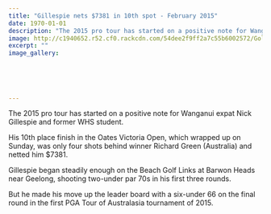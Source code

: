```yaml
---
title: "Gillespie nets $7381 in 10th spot - February 2015"
date: 1970-01-01
description: "The 2015 pro tour has started on a positive note for Wanganui expat Nick Gillespie and former WHS student, Wanganui Chronicle article 10 Feb 2015..."
image: http://c1940652.r52.cf0.rackcdn.com/54dee2f9ff2a7c55b6002572/Golf,Nick-Gillespie.jpg
excerpt: ""
image_gallery:
    
    
    
    
    
---
```


<p>The 2015 pro tour has started on a positive note for Wanganui expat Nick Gillespie and former WHS student.</p>
<p>His 10th place finish in the Oates Victoria Open, which wrapped up on Sunday, was only four shots behind winner Richard Green (Australia) and netted him $7381.</p>
<p>Gillespie began steadily enough on the Beach Golf Links at Barwon Heads near Geelong, shooting two-under par 70s in his first three rounds.</p>
<p>But he made his move up the leader board with a six-under 66 on the final round in the first PGA Tour of Australasia tournament of 2015.</p>

